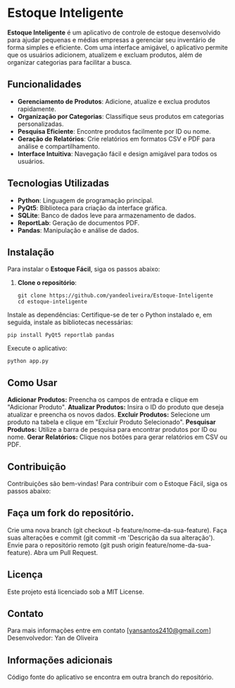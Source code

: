 # Estoque Inteligente

**Estoque Inteligente** é um aplicativo de controle de estoque desenvolvido para ajudar pequenas e médias empresas a gerenciar seu inventário de forma simples e eficiente. Com uma interface amigável, o aplicativo permite que os usuários adicionem, atualizem e excluam produtos, além de organizar categorias para facilitar a busca.

## Funcionalidades

- **Gerenciamento de Produtos**: Adicione, atualize e exclua produtos rapidamente.
- **Organização por Categorias**: Classifique seus produtos em categorias personalizadas.
- **Pesquisa Eficiente**: Encontre produtos facilmente por ID ou nome.
- **Geração de Relatórios**: Crie relatórios em formatos CSV e PDF para análise e compartilhamento.
- **Interface Intuitiva**: Navegação fácil e design amigável para todos os usuários.

## Tecnologias Utilizadas

- **Python**: Linguagem de programação principal.
- **PyQt5**: Biblioteca para criação da interface gráfica.
- **SQLite**: Banco de dados leve para armazenamento de dados.
- **ReportLab**: Geração de documentos PDF.
- **Pandas**: Manipulação e análise de dados.

## Instalação

Para instalar o **Estoque Fácil**, siga os passos abaixo:

1. **Clone o repositório**:
   ```
   git clone https://github.com/yandeoliveira/Estoque-Inteligente
   cd estoque-inteligente
   ```
Instale as dependências: Certifique-se de ter o Python instalado e, em seguida, instale as bibliotecas necessárias:

```pip install PyQt5 reportlab pandas```

Execute o aplicativo:

```python app.py```

## Como Usar
**Adicionar Produtos:** Preencha os campos de entrada e clique em "Adicionar Produto".
**Atualizar Produtos:** Insira o ID do produto que deseja atualizar e preencha os novos dados.
**Excluir Produtos:** Selecione um produto na tabela e clique em "Excluir Produto Selecionado".
**Pesquisar Produtos:** Utilize a barra de pesquisa para encontrar produtos por ID ou nome.
**Gerar Relatórios:** Clique nos botões para gerar relatórios em CSV ou PDF.

## Contribuição
Contribuições são bem-vindas! Para contribuir com o Estoque Fácil, siga os passos abaixo:

## Faça um fork do repositório.
Crie uma nova branch (git checkout -b feature/nome-da-sua-feature).
Faça suas alterações e commit (git commit -m 'Descrição da sua alteração').
Envie para o repositório remoto (git push origin feature/nome-da-sua-feature).
Abra um Pull Request.

## Licença
Este projeto está licenciado sob a MIT License.

## Contato
Para mais informações entre em contato [yansantos2410@gmail.com]                                              
Desenvolvedor: Yan de Oliveira

## Informações adicionais
Código fonte do aplicativo se encontra em outra branch do repositório.
